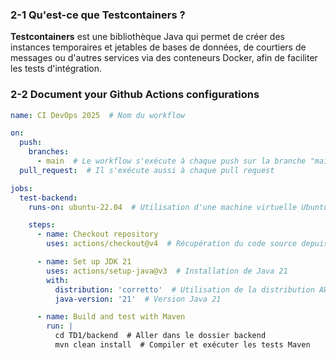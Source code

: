 ### **2-1 Qu'est-ce que Testcontainers ?**  

**Testcontainers** est une bibliothèque Java qui permet de créer des instances temporaires et jetables de bases de données, de courtiers de messages ou d'autres services via des conteneurs Docker, afin de faciliter les tests d'intégration.  

### **2-2 Document your Github Actions configurations**

```yml
name: CI DevOps 2025  # Nom du workflow

on:
  push:
    branches:
      - main  # Le workflow s'exécute à chaque push sur la branche "main"
  pull_request:  # Il s'exécute aussi à chaque pull request

jobs:
  test-backend:
    runs-on: ubuntu-22.04  # Utilisation d'une machine virtuelle Ubuntu 22.04 pour l'exécution

    steps:
      - name: Checkout repository
        uses: actions/checkout@v4  # Récupération du code source depuis GitHub

      - name: Set up JDK 21
        uses: actions/setup-java@v3  # Installation de Java 21
        with:
          distribution: 'corretto'  # Utilisation de la distribution AWS Corretto
          java-version: '21'  # Version Java 21

      - name: Build and test with Maven
        run: |
          cd TD1/backend  # Aller dans le dossier backend
          mvn clean install  # Compiler et exécuter les tests Maven
```